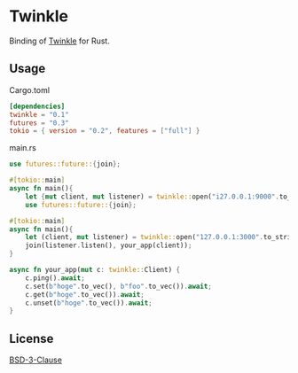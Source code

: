 # Twinkle

Binding of [Twinkle](https://github.com/kirisaki/twinkle) for Rust.

## Usage

Cargo.toml

```toml
[dependencies]
twinkle = "0.1"
futures = "0.3"
tokio = { version = "0.2", features = ["full"] }
```

main.rs

```rust
use futures::future::{join};

#[tokio::main]
async fn main(){
    let {mut client, mut listener) = twinkle::open("i27.0.0.1:9000".to_string()).await.unwrap();
    use futures::future::{join};

#[tokio::main]
async fn main(){
    let (client, mut listener) = twinkle::open("127.0.0.1:3000".to_string()).await.unwrap();
    join(listener.listen(), your_app(client));
}

async fn your_app(mut c: twinkle::Client) {
    c.ping().await;
    c.set(b"hoge".to_vec(), b"foo".to_vec()).await;
    c.get(b"hoge".to_vec()).await;
    c.unset(b"hoge".to_vec()).await;
}

```

## License

[BSD-3-Clause](https://opensource.org/licenses/BSD-3-Clause)
